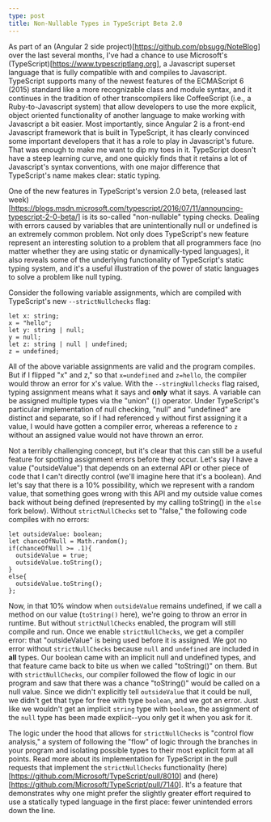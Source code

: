 ```yaml
---
type: post
title: Non-Nullable Types in TypeScript Beta 2.0
---
```



As part of an (Angular 2 side project)[https://github.com/pbsugg/NoteBlog] over the last several months, I've had a chance to use Microsoft's (TypeScript)[https://www.typescriptlang.org], a Javascript superset language that is fully compatible with and compiles to Javascript. TypeScript supports many of the newest features of the ECMAScript 6 (2015) standard like a more recognizable class and module syntax, and it continues in the tradition of other transcompilers like CoffeeScript (i.e., a Ruby-to-Javascript system) that allow developers to use the more explicit, object oriented functionality of another language to make working with Javascript a bit easier. Most importantly, since Angular 2 is a front-end Javascript framework that is built in TypeScript, it has clearly convinced some important developers that it has a role to play in Javascript's future. That was enough to make me want to dip my toes in it.  TypeScript doesn't have a steep learning curve, and one quickly finds that it retains a lot of Javascript's syntax conventions, with one major difference that TypeScript's name makes clear: static typing.  

One of the new features in TypeScript's version 2.0 beta, (released last week)[https://blogs.msdn.microsoft.com/typescript/2016/07/11/announcing-typescript-2-0-beta/] is its so-called "non-nullable" typing checks. Dealing with errors caused by variables that are unintentionally null or undefined is an extremely common problem. Not only does TypeScript's new feature represent an interesting solution to a problem that all programmers face (no matter whether they are using static or dynamically-typed languages), it also reveals some of the underlying functionality of TypeScript's static typing system, and it's a useful illustration of the power of static languages to solve a problem like null typing.

Consider the following variable assignments, which are compiled with TypeScript's new `--strictNullchecks` flag:

```
let x: string;
x = "hello";
let y: string | null;
y = null;
let z: string | null | undefined;
z = undefined;
```

All of the above variable assignments are valid and the program compiles.  But if I flipped "x" and z," so that `x=undefined` and `z=hello`, the compiler would throw an error for x's value.  With the `--stringNullchecks` flag raised, typing assignment means what it says and **only** what it says. A variable can be assigned multiple types via the "union" (`|`) operator. Under TypeScript's particular implementation of null checking, "null" and "undefined" are distinct and separate, so if I had referenced `y` without first assigning it a value, I would have gotten a compiler error, whereas a reference  to `z` without an assigned value would not have thrown an error.

Not a terribly challenging concept, but it's clear that this can still be a useful feature for spotting assignment errors before they occur.  Let's say I have a value ("outsideValue") that depends on an external API or other piece of code that I can't directly control (we'll imagine here that it's a boolean). And let's say that there is a 10% possibility, which we represent with a random value, that something goes wrong with this API and my outside value comes back without being defined (represented by my calling toString() in the `else` fork below). Without `strictNullChecks` set to "false," the following code compiles with no errors:

```
let outsideValue: boolean;
let chanceOfNull = Math.random();
if(chanceOfNull >= .1){
  outsideValue = true;
  outsideValue.toString();
}
else{
  outsideValue.toString();
};
```

Now, in that 10% window when `outsideValue` remains undefined, if we call a method on our value (`toString()` here), we're going to throw an error in runtime. But without `strictNullChecks` enabled, the program will still compile and run.  Once we enable `strictNullChecks`, we get a compiler error: that "outsideValue" is being used before it is assigned. We got no error without `strictNullChecks` because `null` and `undefined` are included in **all** types.  Our boolean came with an implicit null and undefined types, and that feature came back to bite us when we called "toString()" on them.  But with `strictNullChecks`, our compiler followed the flow of logic in our program and saw that there was a chance "toString()" would be called on a null value.  Since we didn't explicitly tell `outsideValue` that it could be null, we didn't get that type for free with type `boolean`, and we got an error.  Just like we wouldn't get an implicit `string` type with `boolean`, the assignment of the `null` type has been made explicit--you only get it when you ask for it.

The logic under the hood that allows for `strictNullChecks` is "control flow analysis," a system of following the "flow" of logic through the branches in your program and isolating possible types to their most explicit form at all points.  Read more about its implementation for TypeScript in the pull requests that implement the `strictNullChecks` functionality (here)[https://github.com/Microsoft/TypeScript/pull/8010] and (here)[https://github.com/Microsoft/TypeScript/pull/7140]. It's a feature that demonstrates why one might prefer the slightly greater effort required to use a statically typed language in the first place: fewer unintended errors down the line.
